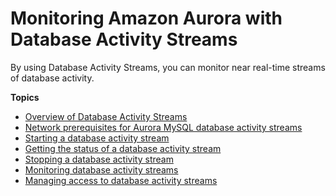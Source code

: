 # Monitoring Amazon Aurora with Database Activity Streams<a name="DBActivityStreams"></a><a name="das"></a>

By using Database Activity Streams, you can monitor near real\-time streams of database activity\.

**Topics**
+ [Overview of Database Activity Streams](DBActivityStreams.Overview.md)
+ [Network prerequisites for Aurora MySQL database activity streams](DBActivityStreams.Prereqs.md)
+ [Starting a database activity stream](DBActivityStreams.Enabling.md)
+ [Getting the status of a database activity stream](DBActivityStreams.Status.md)
+ [Stopping a database activity stream](DBActivityStreams.Disabling.md)
+ [Monitoring database activity streams](DBActivityStreams.Monitoring.md)
+ [Managing access to database activity streams](DBActivityStreams.ManagingAccess.md)